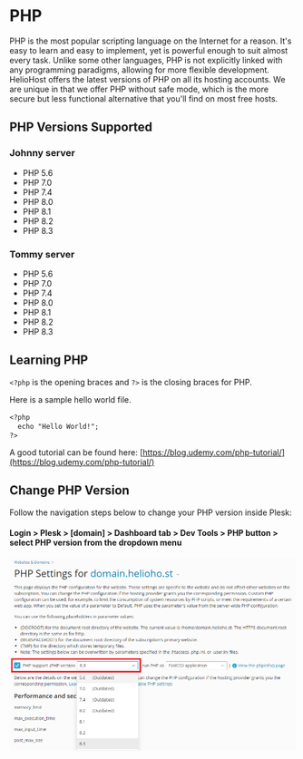 # PHP

PHP is the most popular scripting language on the Internet for a reason. It's easy to learn and easy to implement, yet is powerful enough to suit almost every task. Unlike some other languages, PHP is not explicitly linked with any programming paradigms, allowing for more flexible development. HelioHost offers the latest versions of PHP on all its hosting accounts. We are unique in that we offer PHP without safe mode, which is the more secure but less functional alternative that you'll find on most free hosts.

## PHP Versions Supported
<!-- TODO: Add Morty info here when released -->
### Johnny server
* PHP 5.6
* PHP 7.0
* PHP 7.4
* PHP 8.0
* PHP 8.1
* PHP 8.2
* PHP 8.3

### Tommy server
* PHP 5.6
* PHP 7.0
* PHP 7.4
* PHP 8.0
* PHP 8.1
* PHP 8.2
* PHP 8.3

## Learning PHP

`<?php` is the opening braces and `?>` is the closing braces for PHP.

Here is a sample hello world file.

```text
<?php
  echo "Hello World!";
?>
```
A good tutorial can be found here: [https://blog.udemy.com/php-tutorial/](https://blog.udemy.com/php-tutorial/)

## Change PHP Version

Follow the navigation steps below to change your PHP version inside Plesk:

#### Login > Plesk > [domain] > Dashboard tab > Dev Tools > PHP button > select PHP version from the dropdown menu

![](../.gitbook/assets/plesk-change-php-version.png)
